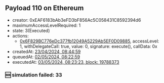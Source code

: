 ## Payload 110 on Ethereum

- creator: 0xEAF6183bAb3eFD3bF856Ac5C058431C8592394d6
- maximumAccessLevelRequired: 1
- state: 3(Executed)
- actions:
  - [0x6F829BC776eDc377fb12049A5229Ab5EF0D09885](https://etherscan.io/tx/0x6F829BC776eDc377fb12049A5229Ab5EF0D09885), accessLevel: 1, withDelegateCall: true, value: 0, signature: execute(), callData: 0x
- createdAt: [23/04/2024, 08:44:59](https://etherscan.io/tx/0x73a1dd5556e7638a663aa515ddc6c97ed6b44fdc39b4fde1ff4c4423b93a1b09)
- queuedAt: [02/05/2024, 08:22:59](https://etherscan.io/tx/0xef35b49ee06b23f5768c8b7be47d035dfc0a68361a5d972cc9226f31a1ae1efb)
- executedAt: [03/05/2024, 08:23:23, block: 19788373](https://etherscan.io/tx/0x501169dd977ec029b9daf407702b8befb56fe5121ed6a61331b6aacb4bf296e8)

### :sos: simulation failed: 33
